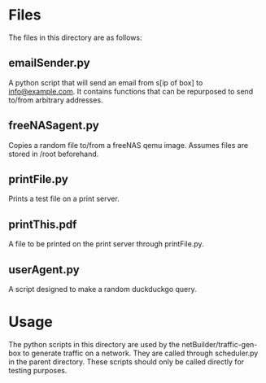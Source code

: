 # Files
The files in this directory are as follows:
## emailSender.py
A python script that will send an email from s[ip of box] to info@example.com. It contains functions that can be repurposed to send to/from arbitrary addresses.
## freeNASagent.py
Copies a random file to/from a freeNAS qemu image. Assumes files are stored in /root beforehand.
## printFile.py
Prints a test file on a print server.
## printThis.pdf
A file to be printed on the print server through printFile.py.
## userAgent.py
A script designed to make a random duckduckgo query.

# Usage
The python scripts in this directory are used by the netBuilder/traffic-gen-box to generate traffic on a network. They are called through scheduler.py in the parent directory. These scripts should only be called directly for testing purposes.

